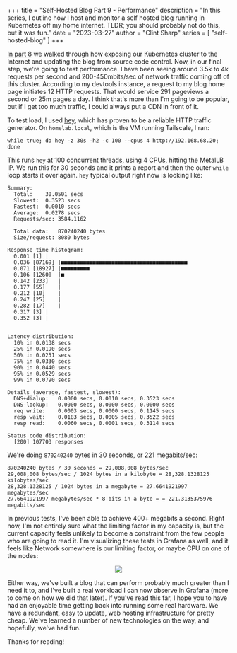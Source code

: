 +++
title = "Self-Hosted Blog Part 9 - Performance"
description = "In this series, I outline how I host and monitor a self hosted blog running in Kubernetes off my home internet. TLDR; you should probably not do this, but it was fun."
date = "2023-03-27"
author = "Clint Sharp"
series = [ "self-hosted-blog" ]
+++

[In part 8](../6) we walked through how exposing our Kubernetes cluster to the Internet and updating the blog from source code control. Now, in our final step, we're going to test performance. I have been seeing around 3.5k to 4k requests per second and 200-450mbits/sec of network traffic coming off of this cluster. According to my devtools instance, a request to my blog home page initiates 12 HTTP requests. That would service 291 pageviews a second or 25m pages a day. I think that's more than I'm going to be popular, but if I get too much traffic, I could always put a CDN in front of it.

To test load, I used [hey](https://github.com/rakyll/hey), which has proven to be a reliable HTTP traffic generator. On `homelab.local`, which is the VM running Tailscale, I ran:

```shell
while true; do hey -z 30s -h2 -c 100 --cpus 4 http://192.168.68.20; done
```

This runs `hey` at 100 concurrent threads, using 4 CPUs, hitting the MetalLB IP. We run this for 30 seconds and it prints a report and then the outer `while` loop starts it over again. `hey` typical output right now is looking like:

```
Summary:
  Total:	30.0501 secs
  Slowest:	0.3523 secs
  Fastest:	0.0010 secs
  Average:	0.0278 secs
  Requests/sec:	3584.1162

  Total data:	870240240 bytes
  Size/request:	8080 bytes

Response time histogram:
  0.001 [1]	|
  0.036 [87169]	|■■■■■■■■■■■■■■■■■■■■■■■■■■■■■■■■■■■■■■■■
  0.071 [18927]	|■■■■■■■■■
  0.106 [1260]	|■
  0.142 [233]	|
  0.177 [55]	|
  0.212 [10]	|
  0.247 [25]	|
  0.282 [17]	|
  0.317 [3]	|
  0.352 [3]	|


Latency distribution:
  10% in 0.0138 secs
  25% in 0.0190 secs
  50% in 0.0251 secs
  75% in 0.0330 secs
  90% in 0.0440 secs
  95% in 0.0529 secs
  99% in 0.0790 secs

Details (average, fastest, slowest):
  DNS+dialup:	0.0000 secs, 0.0010 secs, 0.3523 secs
  DNS-lookup:	0.0000 secs, 0.0000 secs, 0.0000 secs
  req write:	0.0003 secs, 0.0000 secs, 0.1145 secs
  resp wait:	0.0183 secs, 0.0005 secs, 0.3522 secs
  resp read:	0.0060 secs, 0.0001 secs, 0.3114 secs

Status code distribution:
  [200]	107703 responses
```

We're doing `870240240` bytes in 30 seconds, or 221 megabits/sec:

```
870240240 bytes / 30 seconds = 29,008,008 bytes/sec
29,008,008 bytes/sec / 1024 bytes in a kilobyte = 28,328.1328125 kilobytes/sec
28,328.1328125 / 1024 bytes in a megabyte = 27.6641921997 megabytes/sec
27.6641921997 megabytes/sec * 8 bits in a byte = = 221.3135375976 megabits/sec
```

In previous tests, I've been able to achieve 400+ megabits a second. Right now, I'm not entirely sure what the limiting factor in my capacity is, but the current capacity feels unlikely to become a constraint from the few people who are going to read it. I'm visualizing these tests in Grafana as well, and it feels like Network somewhere is our limiting factor, or maybe CPU on one of the nodes:

<p align="center"><img src="../images/Grafana.png" /></p>

Either way, we've built a blog that can perform probably much greater than I need it to, and I've built a real workload I can now observe in Grafana (more to come on how we did that later). If you've read this far, I hope you to have had an enjoyable time getting back into running some real hardware. We have a redundant, easy to update, web hosting infrastructure for pretty cheap. We've learned a number of new technologies on the way, and hopefully, we've had fun. 

Thanks for reading!
